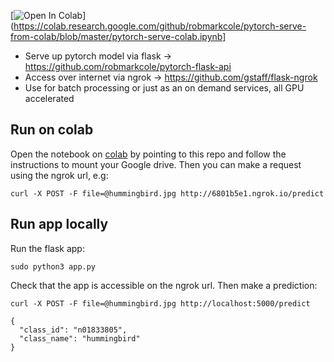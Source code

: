 [![Open In Colab](https://colab.research.google.com/assets/colab-badge.svg)](https://colab.research.google.com/github/robmarkcole/pytorch-serve-from-colab/blob/master/pytorch-serve-colab.ipynb]

* Serve up pytorch model via flask -> https://github.com/robmarkcole/pytorch-flask-api
* Access over internet via ngrok -> https://github.com/gstaff/flask-ngrok
* Use for batch processing or just as an on demand services, all GPU accelerated

## Run on colab
Open the notebook on [colab](https://colab.research.google.com) by pointing to this repo and follow the instructions to mount your Google drive. Then you can make a request using the ngrok url, e.g:
```
curl -X POST -F file=@hummingbird.jpg http://6801b5e1.ngrok.io/predict
```

## Run app locally
Run the flask app:
```
sudo python3 app.py 
```
Check that the app is accessible on the ngrok url. Then make a prediction:
```
curl -X POST -F file=@hummingbird.jpg http://localhost:5000/predict

{
  "class_id": "n01833805", 
  "class_name": "hummingbird"
}
```